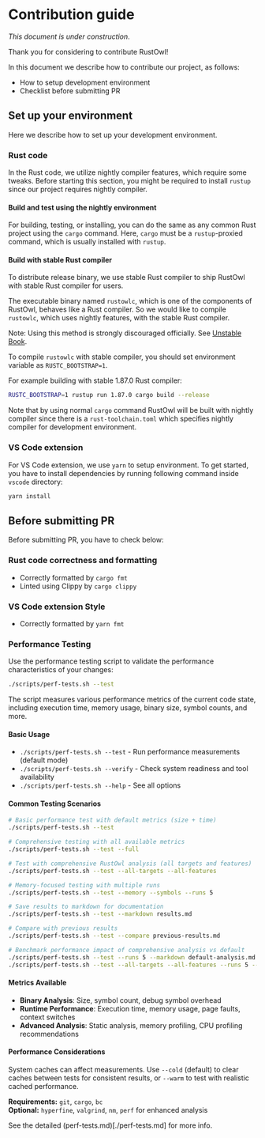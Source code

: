# Contribution guide

_This document is under construction_.

Thank you for considering to contribute RustOwl!

In this document we describe how to contribute our project, as follows:

- How to setup development environment
- Checklist before submitting PR

## Set up your environment

Here we describe how to set up your development environment.

### Rust code

In the Rust code, we utilize nightly compiler features, which require some tweaks.
Before starting this section, you might be required to install `rustup` since our project requires nightly compiler.

#### Build and test using the nightly environment

For building, testing, or installing, you can do the same as any common Rust project using the `cargo` command.
Here, `cargo` must be a `rustup`-proxied command, which is usually installed with `rustup`.

#### Build with stable Rust compiler

To distribute release binary, we use stable Rust compiler to ship RustOwl with stable Rust compiler for users.

The executable binary named `rustowlc`, which is one of the components of RustOwl, behaves like a Rust compiler.
So we would like to compile `rustowlc`, which uses nightly features, with the stable Rust compiler.

Note: Using this method is strongly discouraged officially. See [Unstable Book](doc.rust-lang.org/nightly/unstable-book/compiler-flags/rustc-bootstrap.html).

To compile `rustowlc` with stable compiler, you should set environment variable as `RUSTC_BOOTSTRAP=1`.

For example building with stable 1.87.0 Rust compiler:

```bash
RUSTC_BOOTSTRAP=1 rustup run 1.87.0 cargo build --release
```

Note that by using normal `cargo` command RustOwl will be built with nightly compiler since there is a `rust-toolchain.toml` which specifies nightly compiler for development environment.

### VS Code extension

For VS Code extension, we use `yarn` to setup environment.
To get started, you have to install dependencies by running following command inside `vscode` directory:

```bash
yarn install
```

## Before submitting PR

Before submitting PR, you have to check below:

### Rust code correctness and formatting

- Correctly formatted by `cargo fmt`
- Linted using Clippy by `cargo clippy`

### VS Code extension Style

- Correctly formatted by `yarn fmt`

### Performance Testing

Use the performance testing script to validate the performance characteristics of your changes:

```bash
./scripts/perf-tests.sh --test
```

The script measures various performance metrics of the current code state, including execution time, memory usage, binary size, symbol counts, and more.

#### Basic Usage

- `./scripts/perf-tests.sh --test` - Run performance measurements (default mode)
- `./scripts/perf-tests.sh --verify` - Check system readiness and tool availability
- `./scripts/perf-tests.sh --help` - See all options

#### Common Testing Scenarios

```bash
# Basic performance test with default metrics (size + time)
./scripts/perf-tests.sh --test

# Comprehensive testing with all available metrics
./scripts/perf-tests.sh --test --full

# Test with comprehensive RustOwl analysis (all targets and features)
./scripts/perf-tests.sh --test --all-targets --all-features

# Memory-focused testing with multiple runs
./scripts/perf-tests.sh --test --memory --symbols --runs 5

# Save results to markdown for documentation
./scripts/perf-tests.sh --test --markdown results.md

# Compare with previous results
./scripts/perf-tests.sh --test --compare previous-results.md

# Benchmark performance impact of comprehensive analysis vs default
./scripts/perf-tests.sh --test --runs 5 --markdown default-analysis.md
./scripts/perf-tests.sh --test --all-targets --all-features --runs 5 --markdown comprehensive-analysis.md
```

#### Metrics Available

- **Binary Analysis**: Size, symbol count, debug symbol overhead
- **Runtime Performance**: Execution time, memory usage, page faults, context switches
- **Advanced Analysis**: Static analysis, memory profiling, CPU profiling recommendations

#### Performance Considerations

System caches can affect measurements. Use `--cold` (default) to clear caches between tests for consistent results, or `--warm` to test with realistic cached performance.

**Requirements:** `git`, `cargo`, `bc`  
**Optional:** `hyperfine`, `valgrind`, `nm`, `perf` for enhanced analysis

See the detailed (perf-tests.md)[./perf-tests.md] for more info.